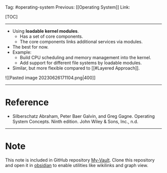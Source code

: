 Tag: #operating-system 
Previous: [[Operating System]]
Link: 

[TOC]

---

- Using **loadable kernel modules**.
	- Has a set of core components.
	- The core components links additional services via modules.
- The best for now.
- Example:
	- Build CPU scheduling and memory management into the kernel.
	- Add support for different file systems by loadable modules.
- Similar, but more flexible compared to [[#Layered Approach]].

![[Pasted image 20230626171104.png|400]]

---

# Reference

- Silberschatz Abraham, Peter Baer Galvin, and Greg Gagne. Operating System Concepts. Ninth edition. John Wiley & Sons, Inc., n.d.

---

# Note

This note is included in GitHub repository [My-Vault](https://github.com/LittleD3092/My-Vault.git). Clone this repository and open it in [obsidian](https://obsidian.md/) to enable utilities like wikilinks and graph view.